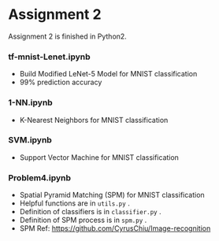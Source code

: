 # Assignment 2

Assignment 2 is finished in Python2.

### tf-mnist-Lenet.ipynb

* Build Modified LeNet-5 Model for MNIST classification
* 99% prediction accuracy

### 1-NN.ipynb

* K-Nearest Neighbors for MNIST classification

### SVM.ipynb

* Support Vector Machine for MNIST classification

### Problem4.ipynb

* Spatial Pyramid Matching (SPM) for MNIST classification
* Helpful functions are in ```utils.py``` .
* Definition of classifiers is in ```classifier.py``` .
* Definition of SPM process is in ```spm.py``` .
* SPM Ref: https://github.com/CyrusChiu/Image-recognition

